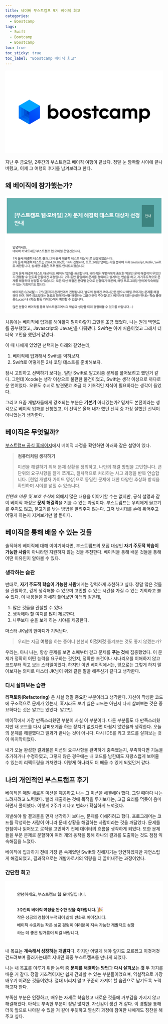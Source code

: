 ```yaml
---
title: 네이버 부스트캠프 9기 베이직 회고
categories:
  - Boostcamp
tags:
  - Swift
  - Bootcamp
  - Boostcamp
toc: true
toc_sticky: true
toc_label: "Boostcamp 베이직 회고"
---
```

![](https://raw.githubusercontent.com/clxxrlove/clxxrlove.github.io/master/assets/images/boostcamp_b_01.png)

지난 주 금요일, 2주간의 부스트캠프 베이직 여행이 끝났다. 정말 눈 깜빡할 사이에 끝나버렸고, 이제 그 여행의 후기를 남겨보려고 한다.

## 왜 베이직에 참가했는가?

![](https://raw.githubusercontent.com/clxxrlove/clxxrlove.github.io/master/assets/images/boostcamp_b_02.png)

처음에는 베이직에 입과를 해야할지 말아야할지 고민을 조금 했었다. 나는 원래 백엔드를 공부했었고, Javascript와 Java만을 다뤄봤다. Swift는 아예 처음이었고 그래서 더더욱 고민을 했던거 같았다.

이 때 나에게 있었던 선택지는 아래와 같았는데,

1. 베이직에 입과해서 Swift를 익혀보자.
2. Swift로 어떻게든 2차 코딩 테스트를 준비해보자.

잠시 고민하고 선택하기 보다는, 일단 Swift로 알고리즘 문제를 풀어보려고 했던거 같다. 그런데 Xcode는 생각 이상으로 불편한 물건이었고, Swift는 생각 이상으로 까다로운 언어었다. 오류도 수시로 발견됐고 조금 더 기초적인 지식이 필요하다는 생각이 들었다.

그리고 요즘 개발자들에게 강조되는 부분은 **기본기** 아니겠는가? 밑져도 본전이라는 생각으로 베이직 입과를 신청했고, 이 선택은 올해 내가 했던 선택 중 가장 잘했던 선택이 아니었는가 생각한다.


## 베이직은 무엇일까?

[부스트캠프 공식 홈페이지](https://boostcamp.connect.or.kr/program_wm.html)에서 베이직 과정을 확인하면 아래와 같은 설명이 있다.

>**컴퓨터처럼 생각하기**
>
> 미션을 해결하기 위해 문제 상황을 정의하고, 나만의 해결 방법을 고민합니다. 큰 단위의 요구사항을 잘게 쪼개고, 절차적으로 처리하는 사고 과정을 반복 연습합니다. [현업 개발자 가이드 영상]으로 동일한 문제에 대한 다양한 추상화 방식을 확인하며 시야를 넓힐 수 있습니다.

*컨텐츠 이용 및 보호 수칙*에 의해서 많은 내용을 이야기할 수는 없지만, 공식 설명과 같이 베이직 과정은 **문제 해결력**을 기를 수 있는 과정이다. 부스트캠프는 우리에게 물고기를 주지도 않고, 물고기를 낚는 방법을 알려주지 않는다. 그저 낚시대를 손에 쥐어주고 어떻게 하는지 지켜보기만 할 뿐이다.


## 베이직을 통해 배울 수 있는 것들

솔직하게 베이직에 대해 이야기하자면, 부스트캠프의 모집 대상인 **자기 주도적 학습이 가능한 사람**이 아니라면 지원하지 않는 것을 추천한다. 베이직을 통해 배운 것들을 통해 어떤 이유인지 알아볼 수 있다.

### 생각하는 습관

반대로, **자기 주도적 학습이 가능한 사람**에게는 강력하게 추천하고 싶다. 정말 많은 것들을 관찰하고, 깊게 생각해볼 수 있으며 고민할 수 있는 시간을 가질 수 있는 기회라고 볼 수 있다. 이 내용들을 자세히 풀어보면 아래와 같은데,

1. 많은 것들을 관찰할 수 있다.
2. 생각해야 할 여지를 많이 제공한다.
3. 나무보다 숲을 보게 하는 시야를 제공한다.

마스터 JK님의 한마디가 기억난다. 

> 우리는 지금 **여행**을 하는 중이니 천천히 **이것저것** 즐겨보는 것도 좋지 않겠는가?

우리는, 아니 나는, 항상 문제를 보면 소매부터 걷고 문제를 **푸는 것**에 집중했었다. 이 문제가 정확히 어떤 능력을 요구하는 것인지, 정확한 조건이나 시나리오를 이해하지 않고 코드부터 적고 보는 스타일이었다. 하지만 이번 베이직에서는, 앞으로는 그렇게 하지 말아보자는 의미로 마스터 JK님이 위와 같은 말을 해주신거 같다고 생각한다.

### 다시 살펴보는 습관

**리팩토링(Refactoring)** 은 사실 정말 중요한 부분이라고 생각한다. 자신이 작성한 코드에 구조적으로 문제가 있는지, 혹시라도 보기 싫은 코드는 아닌지 다시 살펴보는 것은 중요하다는 것은 알고는 있었다. 알고만.

베이직에서 가장 만족스러웠던 부분이 사실 이 부분이다. 다른 부분들도 다 만족스러웠지만 내 코드를 다시 살펴보게끔 하는 장치가 없었다면 아쉽지 않았을까 생각한다. 오늘의 문제를 해결했다고 일과가 끝나는 것이 아니다. 다시 IDE를 키고 코드를 살펴보는 것이 마지막이었다.

내가 오늘 완성한 결과물은 미션의 요구사항을 완벽하게 충족했는지, 부족하다면 기능을 추가하거나 수정하였고, 그렇지 않은 경우에는 내 코드를 남한테도 자랑스럽게 보여줄 수 있는지 리팩토링을 거쳐왔다. 이렇게 하나라도 더 배울 수 있게 되었던거 같다.


## 나의 개인적인 부스트캠프 후기

베이직은 매일 새로운 미션을 제공하고 나는 그 미션을 해결해야 했다. 그럴 때마다 나는 느려지려고 노력했다. 빨리 제출하는 것에 목적을 두기보다는, 고급 요리를 먹듯이 음미하면서 풀이했다. 이렇게 2주가 지나고 변화가 확실하게 느껴졌다.

개발해야 할 결과물을 먼저 생각하기 보다는, 문제를 이해하려고 했다. 프로그래머는 코드를 작성하는 사람이 아니라 문제 상황을 해결하는 사람이라는 것을 깨달았다. 문제를 한참이나 읽어보고 로직을 고민하기 전에 데이터의 흐름을 생각하게 되었다. 또한 문제들을 부분 문제로 분할하여 여러 개의 동작을 통해 하나의 결과를 도출하는 것도 점점 익숙해짐을 느꼈다.

베이직에 입과하기 전에 가장 큰 숙제었던 Swift와 친해지기는 당연하겠지만 자연스럽게 해결되었고, 결과적으로는 개발자로서의 역량을 더 끌어내주는 과정이었다.


### 간단한 회고

![](https://raw.githubusercontent.com/clxxrlove/clxxrlove.github.io/master/assets/images/boostcamp_b_03.png)

내 목표는 **계속해서 성장하는 개발자**다. 하지만 어떻게 해야 할지도 모르겠고 이것저것 건드려보며 흘러가는대로 지내던 와중 부스트캠프를 만나게 되었다.

나는 내 목표를 이루기 위한 능력 중 **문제를 해결하는 방법**과 **다시 살펴보는 것** 두 가지를 배운 거 같다. 정말 기초적이지만 쉽게 간과할 수 있는 부분들이었으며, 역설적으로 가장 배우기 어려운 것들이었다. 절대 버리지 말고 꾸준히 가져야 할 습관으로 남기도록 노력하고자 한다.

부족한 부분은 인정하고, 배우는 자세로 학습했고 새로운 것들에 거부감을 가지지 않고 해결해왔다. 아직도 부족한 부분이 정말 많지만, 자신감이 생긴 거 같다. 이 경험을 통해 더욱 앞으로 나아갈 수 있을 거 같아 뿌듯하고 열심히 과정에 참여한 나에게도 칭찬을 해주고 싶다.

